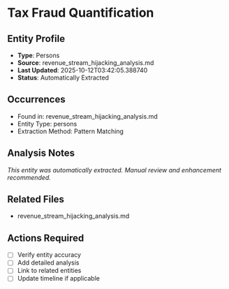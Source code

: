 # Tax Fraud Quantification

## Entity Profile
- **Type**: Persons
- **Source**: revenue_stream_hijacking_analysis.md
- **Last Updated**: 2025-10-12T03:42:05.388740
- **Status**: Automatically Extracted

## Occurrences
- Found in: revenue_stream_hijacking_analysis.md
- Entity Type: persons
- Extraction Method: Pattern Matching

## Analysis Notes
*This entity was automatically extracted. Manual review and enhancement recommended.*

## Related Files
- revenue_stream_hijacking_analysis.md

## Actions Required
- [ ] Verify entity accuracy
- [ ] Add detailed analysis
- [ ] Link to related entities
- [ ] Update timeline if applicable
